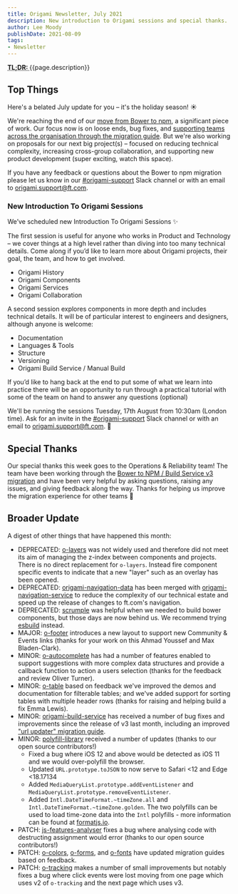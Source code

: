 ```yaml
---
title: Origami Newsletter, July 2021
description: New introduction to Origami sessions and special thanks.
author: Lee Moody
publishDate: 2021-08-09
tags:
- Newsletter
---
```


<abbr title="Too long; didn't read">
	<strong>
	TL;DR:
	</strong>
</abbr> {{page.description}}

## Top Things

Here's a belated July update for you – it's the holiday season! ☀️

We're reaching the end of our [move from Bower to npm](https://origami.ft.com/blog/2021/01/18/deprecating-bower-and-origami-via-npm/), a significant piece of work. Our focus now is on loose ends, bug fixes, and [supporting teams across the organisation through the migration guide](https://origami.ft.com/blog/2021/07/01/origami-on-npm-and-how-to-migrate/). But we're also working on proposals for our next big project(s) – focused on reducing technical complexity, increasing cross-group collaboration, and supporting new product development (super exciting, watch this space).

If you have any feedback or questions about the Bower to npm migration please let us know in our [#origami-support](https://financialtimes.slack.com/messages/origami-support) Slack channel or with an email to origami.support@ft.com.

### New Introduction To Origami Sessions

We’ve scheduled new Introduction To Origami Sessions ✨

The first session is useful for anyone who works in Product and Technology – we cover things at a high level rather than diving into too many technical details. Come along if you’d like to learn more about Origami projects, their goal, the team, and how to get involved.

- Origami History
- Origami Components
- Origami Services
- Origami Collaboration

A second session explores components in more depth and includes technical details. It will be of particular interest to engineers and designers, although anyone is welcome:

- Documentation
- Languages & Tools
- Structure
- Versioning
- Origami Build Service / Manual Build

If you’d like to hang back at the end to put some of what we learn into practice there will be an opportunity to run through a practical tutorial with some of the team on hand to answer any questions (optional)

We'll be running the sessions Tuesday, 17th August from 10:30am (London time). Ask for an invite in the [#origami-support](https://financialtimes.slack.com/messages/origami-support) Slack channel or with an email to origami.support@ft.com. 🙌

## Special Thanks

Our special thanks this week goes to the Operations & Reliability team! The team have been working through the [Bower to NPM / Build Service v3 migration](https://origami.ft.com/blog/2021/07/01/origami-on-npm-and-how-to-migrate/) and have been very helpful by asking questions, raising any issues, and giving feedback along the way. Thanks for helping us improve the migration experience for other teams 🎉

## Broader Update

A digest of other things that have happened this month:

- DEPRECATED: [o-layers](https://github.com/Financial-Times/o-layers) was not widely used and therefore did not meet its aim of managing the z-index between components and projects. There is no direct replacement for `o-layers`. Instead fire component specific events to indicate that a new "layer" such as an overlay has been opened.
- DEPRECATED: [origami-navigation-data](https://github.com/Financial-Times/origami-navigation-data) has been merged with [origami-navigation-service](https://github.com/Financial-Times/origami-navigation-service) to reduce the complexity of our technical estate and speed up the release of changes to ft.com's navigation.
- DEPRECATED: [scrumple](https://github.com/Financial-Times/scrumple) was helpful when we needed to build bower components, but those days are now behind us. We recommend trying [esbuild](https://esbuild.github.io/) instead.
- MAJOR: [o-footer](https://github.com/Financial-Times/o-footer) introduces a new layout to support new Community & Events links (thanks for your work on this Ahmad Youssef and Max Bladen-Clark).
- MINOR: [o-autocomplete](https://github.com/Financial-Times/o-autocomplete) has had a number of features enabled to support suggestions with more complex data structures and provide a callback function to action a users selection (thanks for the feedback and review Oliver Turner).
- MINOR: [o-table](https://github.com/Financial-Times/o-table) based on feedback we've improved the demos and documentation for filterable tables; and we've added support for sorting tables with multiple header rows (thanks for raising and helping build a fix Emma Lewis).
- MINOR: [origami-build-service](https://github.com/Financial-Times/origami-build-service) has received a number of bug fixes and improvements since the release of v3 last month, including an improved ["url updater" migration guide](https://www.ft.com/__origami/service/build/url-updater).
- MINOR: [polyfill-library](https://github.com/Financial-Times/polyfill-library) received a number of updates (thanks to our open source contributors!)
    - Fixed a bug where iOS 12 and above would be detected as iOS 11 and we would over-polyfill the browser.
    - Updated `URL.prototype.toJSON` to now serve to Safari <12 and Edge <18.17134
    - Added `MediaQueryList.prototype.addEventListener` and `MediaQueryList.prototype.removeEventListener`.
    - Added `Intl.DateTimeFormat.~timeZone.all` and `Intl.DateTimeFormat.~timeZone.golden`. The two polyfills can be used to load time-zone data into the `Intl` polyfills - more information can be found at [formatjs.io](https://formatjs.io/).
- PATCH: [js-features-analyser](https://github.com/Financial-Times/js-features-analyser) fixes a bug where analysing code with destructing assignment would error (thanks to our open source contributors!)
- PATCH: [o-colors](https://github.com/Financial-Times/o-colors), [o-forms](https://github.com/Financial-Times/o-forms), and [o-fonts](https://github.com/Financial-Times/o-fonts) have updated migration guides based on feedback.
- PATCH: [o-tracking](https://github.com/Financial-Times/o-tracking) makes a number of small improvements but notably fixes a bug where click events were lost moving from one page which uses v2 of `o-tracking` and the next page which uses v3.

